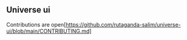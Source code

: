## Universe ui

Contributions are open[https://github.com/rutaganda-salim/universe-ui/blob/main/CONTRIBUTING.md]